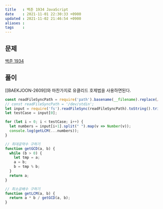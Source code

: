 ```yaml
---
title   : 백준 1934 JavaScript 
date    : 2021-11-01 22:30:33 +0900
updated : 2021-11-02 21:46:54 +0900
aliases : 
tags    : 
---
```

## 문제
[백준 1934](https://www.acmicpc.net/problem/1934)

## 풀이
[[BAEKJOON-2609]]와 마찬가지로 유클리드 호제법을 사용하면된다.  

```javascript
const readFileSyncPath = require('path').basename(__filename).replace(/js$/, 'txt');
// const readFileSyncPath = '/dev/stdin';
let input = require('fs').readFileSync(readFileSyncPath).toString().trim().split("\n");
let testCase = input[0];

for (let i = 0; i < testCase; i++) {
  let numbers = input[i+1].split(" ").map(v => Number(v));
  console.log(getLCM(...numbers));
}

// 최대공약수 구하기
function getGCD(a, b) {
  while (b > 0) {
    let tmp = a;
    a = b;
    b = tmp % b;
  }
  return a;
}

// 최소공배수 구하기
function getLCM(a, b) {
  return a * b / getGCD(a, b);
}
```
